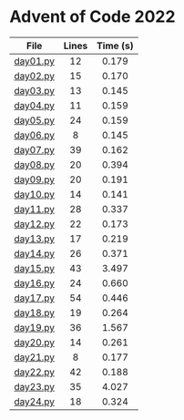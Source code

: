 # Advent of Code 2022

| File        | Lines | Time (s)          |
| ------------- |:-------------:|:-------------:|
|[day01.py](https://github.com/juanplopes/advent-of-code-2022/blob/main/day01.py)|12|0.179|
|[day02.py](https://github.com/juanplopes/advent-of-code-2022/blob/main/day02.py)|15|0.170|
|[day03.py](https://github.com/juanplopes/advent-of-code-2022/blob/main/day03.py)|13|0.145|
|[day04.py](https://github.com/juanplopes/advent-of-code-2022/blob/main/day04.py)|11|0.159|
|[day05.py](https://github.com/juanplopes/advent-of-code-2022/blob/main/day05.py)|24|0.159|
|[day06.py](https://github.com/juanplopes/advent-of-code-2022/blob/main/day06.py)|8|0.145|
|[day07.py](https://github.com/juanplopes/advent-of-code-2022/blob/main/day07.py)|39|0.162|
|[day08.py](https://github.com/juanplopes/advent-of-code-2022/blob/main/day08.py)|20|0.394|
|[day09.py](https://github.com/juanplopes/advent-of-code-2022/blob/main/day09.py)|20|0.191|
|[day10.py](https://github.com/juanplopes/advent-of-code-2022/blob/main/day10.py)|14|0.141|
|[day11.py](https://github.com/juanplopes/advent-of-code-2022/blob/main/day11.py)|28|0.337|
|[day12.py](https://github.com/juanplopes/advent-of-code-2022/blob/main/day12.py)|22|0.173|
|[day13.py](https://github.com/juanplopes/advent-of-code-2022/blob/main/day13.py)|17|0.219|
|[day14.py](https://github.com/juanplopes/advent-of-code-2022/blob/main/day14.py)|26|0.371|
|[day15.py](https://github.com/juanplopes/advent-of-code-2022/blob/main/day15.py)|43|3.497|
|[day16.py](https://github.com/juanplopes/advent-of-code-2022/blob/main/day16.py)|24|0.660|
|[day17.py](https://github.com/juanplopes/advent-of-code-2022/blob/main/day17.py)|54|0.446|
|[day18.py](https://github.com/juanplopes/advent-of-code-2022/blob/main/day18.py)|19|0.264|
|[day19.py](https://github.com/juanplopes/advent-of-code-2022/blob/main/day19.py)|36|1.567|
|[day20.py](https://github.com/juanplopes/advent-of-code-2022/blob/main/day20.py)|14|0.261|
|[day21.py](https://github.com/juanplopes/advent-of-code-2022/blob/main/day21.py)|8|0.177|
|[day22.py](https://github.com/juanplopes/advent-of-code-2022/blob/main/day22.py)|42|0.188|
|[day23.py](https://github.com/juanplopes/advent-of-code-2022/blob/main/day23.py)|35|4.027|
|[day24.py](https://github.com/juanplopes/advent-of-code-2022/blob/main/day24.py)|18|0.324|